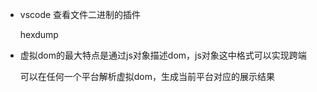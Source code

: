 + vscode 查看文件二进制的插件

  hexdump
  
+ 虚拟dom的最大特点是通过js对象描述dom，js对象这中格式可以实现跨端

  可以在任何一个平台解析虚拟dom，生成当前平台对应的展示结果